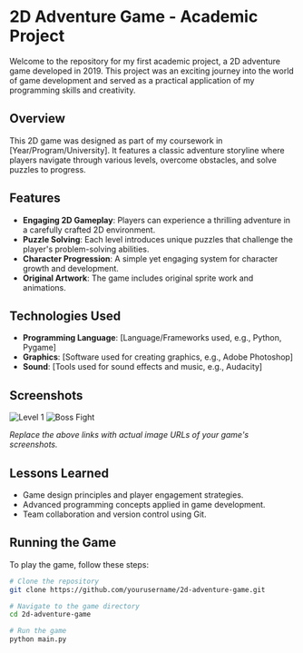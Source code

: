 # 2D Adventure Game - Academic Project

Welcome to the repository for my first academic project, a 2D adventure game developed in 2019. This project was an exciting journey into the world of game development and served as a practical application of my programming skills and creativity.

## Overview

This 2D game was designed as part of my coursework in [Year/Program/University]. It features a classic adventure storyline where players navigate through various levels, overcome obstacles, and solve puzzles to progress.

## Features

- **Engaging 2D Gameplay**: Players can experience a thrilling adventure in a carefully crafted 2D environment.
- **Puzzle Solving**: Each level introduces unique puzzles that challenge the player's problem-solving abilities.
- **Character Progression**: A simple yet engaging system for character growth and development.
- **Original Artwork**: The game includes original sprite work and animations.

## Technologies Used

- **Programming Language**: [Language/Frameworks used, e.g., Python, Pygame]
- **Graphics**: [Software used for creating graphics, e.g., Adobe Photoshop]
- **Sound**: [Tools used for sound effects and music, e.g., Audacity]

## Screenshots

![Level 1](link-to-screenshot-1)
![Boss Fight](link-to-screenshot-2)

_Replace the above links with actual image URLs of your game's screenshots._

## Lessons Learned

- Game design principles and player engagement strategies.
- Advanced programming concepts applied in game development.
- Team collaboration and version control using Git.

## Running the Game

To play the game, follow these steps:

```bash
# Clone the repository
git clone https://github.com/yourusername/2d-adventure-game.git

# Navigate to the game directory
cd 2d-adventure-game

# Run the game
python main.py
